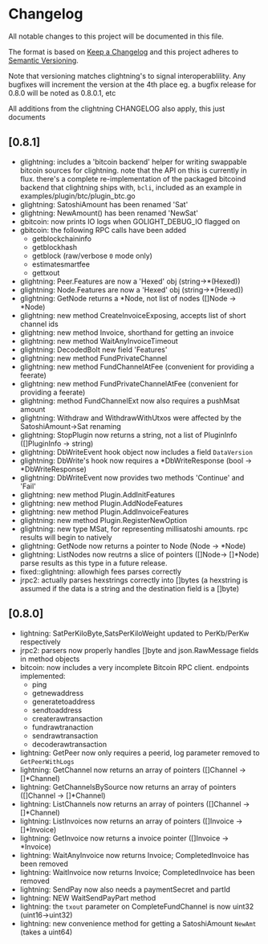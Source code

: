 # Changelog
All notable changes to this project will be documented in this file.

The format is based on [Keep a Changelog](https://keepachangelog.com/en/1.0.0/)
and this project adheres to [Semantic Versioning](https://semver.org/spec/v2.0.0.html).

Note that versioning matches clightning's to signal interoperablility.
Any bugfixes will increment the version at the 4th place eg. a bugfix release
for 0.8.0 will be noted as 0.8.0.1, etc

All additions from the clightning CHANGELOG also apply, this just documents 

## [0.8.1]
- glightning: includes a 'bitcoin backend' helper for writing swappable bitcoin sources for 
  clightning. note that the API on this is currently in flux. there's a complete
  re-implementation of the packaged bitcoind backend that clightning ships with, `bcli`,
  included as an example in examples/plugin/btc/plugin_btc.go
- glightning: SatoshiAmount has been renamed 'Sat'
- glightning: NewAmount() has been renamed 'NewSat'
- gbitcoin: now prints IO logs when GOLIGHT_DEBUG_IO flagged on
- gbitcoin: the following RPC calls have been added
   - getblockchaininfo
   - getblockhash
   - getblock (raw/verbose `0` mode only)
   - estimatesmartfee
   - gettxout
- glightning: Peer.Features are now a 'Hexed' obj (string->\*(Hexed))
- glightning: Node.Features are now a 'Hexed' obj (string->\*(Hexed))
- glightning: GetNode returns a \*Node, not list of nodes ([]Node -> \*Node)
- glightning: new method CreateInvoiceExposing, accepts list of short channel ids
- glightning: new method Invoice, shorthand for getting an invoice
- glightning: new method WaitAnyInvoiceTimeout
- glightning: DecodedBolt new field 'Features'
- glightning: new method FundPrivateChannel
- glightning: new method FundChannelAtFee (convenient for providing a feerate)
- glightning: new method FundPrivateChannelAtFee (convenient for providing a feerate)
- glightning: method FundChannelExt now also requires a pushMsat amount
- glightning: Withdraw and WithdrawWithUtxos were affected by the SatoshiAmount->Sat renaming
- glightning: StopPlugin now returns a string, not a list of PluginInfo ([]PluginInfo -> string)
- glightning: DbWriteEvent hook object now includes a field `DataVersion`
- glightning: DbWrite's hook now requires a \*DbWriteResponse (bool -> \*DbWriteResponse)
- glightning: DbWriteEvent now provides two methods 'Continue' and 'Fail'
- glightning: new method Plugin.AddInitFeatures
- glightning: new method Plugin.AddNodeFeatures
- glightning: new method Plugin.AddInvoiceFeatures
- glightning: new method Plugin.RegisterNewOption
- glightning: new type MSat, for representing millisatoshi amounts. rpc results will begin to natively
- glightning: GetNode now returns a pointer to Node (Node -> \*Node)
- glightning: ListNodes now reutrns a slice of pointers ([]Node-> []\*Node)
  parse results as this type in a future release.
- fixed::glightning: allowhigh fees parses correctly
- jrpc2: actually parses hexstrings correctly into []bytes (a hexstring is assumed if 
  the data is a string and the destination field is a []byte)


## [0.8.0] 
- lightning: SatPerKiloByte,SatsPerKiloWeight updated to PerKb/PerKw respectively
- jrpc2: parsers now properly handles []byte and json.RawMessage fields in method objects
- bitcoin: now includes a very incomplete Bitcoin RPC client. endpoints implemented: 
   - ping
   - getnewaddress
   - generatetoaddress
   - sendtoaddress
   - createrawtransaction
   - fundrawtranaction
   - sendrawtransaction
   - decoderawtransaction
- lightning: GetPeer now only requires a peerid, log parameter removed to `GetPeerWithLogs`
- lightning: GetChannel now returns an array of pointers ([]Channel -> []\*Channel)
- lightning: GetChannelsBySource now returns an array of pointers ([]Channel -> []\*Channel)
- lightning: ListChannels now returns an array of pointers ([]Channel -> []\*Channel)
- lightning: ListInvoices now returns an array of pointers ([]Invoice -> []\*Invoice)
- lightning: GetInvoice now returns a invoice pointer ([]Invoice -> \*Invoice)
- lightning: WaitAnyInvoice now returns Invoice; CompletedInvoice has been removed
- lightning: WaitInvoice now returns Invoice; CompletedInvoice has been removed
- lightning: SendPay now also needs a paymentSecret and partId
- lightning: NEW WaitSendPayPart method
- lightning: the `txout` parameter on CompleteFundChannel is now uint32 (uint16->uint32)
- lightning: new convenience method for getting a SatoshiAmount `NewAmt` (takes a uint64)

